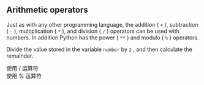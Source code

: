 ## Arithmetic operators

Just as with any other programming language, the addition ( `+` ), subtraction ( `-` ), multiplication ( `*` ), and division ( `/` ) operators can be used with numbers. In addition Python has the power ( `**` ) and modulo ( `%` ) operators.  
  
Divide the value stored in the variable `number` by `2` , and then calculate the remainder.  

<div class='hint'>使用 / 运算符</div>
<div class='hint'>使用 % 运算符</div>

